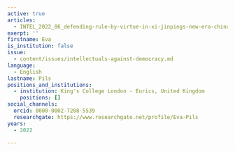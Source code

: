 ```yaml
---
active: true
articles:
  - INTEL_2022_06_defending-rule-by-virtue-in-xi-jinpings-new-era-china
exerpt: ''
firstname: Eva
is_institution: false
issue:
  - content/issues/intellectuals-against-democracy.md
language:
  - English
lastname: Pils
positions_and_institutions:
  - institution: King's College London - Eurics, United Kingdom
    positions: []
social_channels:
  orcid: 0000-0002-7208-5539
  researchgate: https://www.researchgate.net/profile/Eva-Pils
years:
  - 2022

---
```

